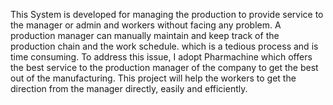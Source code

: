 This System is developed for managing the production to provide service to the manager or admin and workers without facing any problem. A production manager can manually maintain and keep track of the production chain and the work schedule. which is a tedious process and is time consuming. To address this issue, I adopt Pharmachine which offers the best service to the production manager of the company to get the best out of the manufacturing. This project will help the workers to get the direction from the manager directly, easily and efficiently. 
